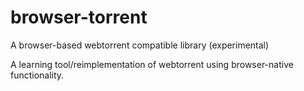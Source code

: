 # browser-torrent
A browser-based webtorrent compatible library (experimental)

A learning tool/reimplementation of webtorrent using browser-native functionality.
